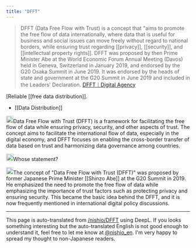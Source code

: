 ```yaml
---
title: "DFFT"
---
```


> DFFT (Data Free Flow with Trust) is a concept that "aims to promote the free flow of data internationally, where data that is useful for business and social issues can move freely without regard to national borders, while ensuring trust regarding [[privacy]], [[security]], and [[intellectual property rights]]. DFFT was proposed by then Prime Minister Abe at the World Economic Forum Annual Meeting (Davos) held in Geneva, Switzerland in January 2019, and endorsed by the G20 Osaka Summit in June 2019. It was endorsed by the heads of state and government at the G20 Summit in June 2019 and included in the Leaders' Declaration.
[DFFT｜Digital Agency](https://www.digital.go.jp/policies/dfft)

[Reliable [[free data distribution]].
- [[Data Distribution]]

<img src='https://scrapbox.io/api/pages/nishio-en/gpt/icon' alt='gpt.icon' height="19.5"/>Data Free Flow with Trust (DFFT) is a framework for facilitating the free flow of data while ensuring privacy, security, and other aspects of trust. The concept aims to facilitate the international flow of data, especially in the digital economy, and DFFT focuses on enabling the cross-border transfer of data based on trust and harmonizing data governance among countries.

<img src='https://scrapbox.io/api/pages/nishio-en/nishio/icon' alt='nishio.icon' height="19.5"/>Whose statement?

<img src='https://scrapbox.io/api/pages/nishio-en/gpt/icon' alt='gpt.icon' height="19.5"/>The concept of "Data Free Flow with Trust (DFFT)" was proposed by former Japanese Prime Minister [[Shinzo Abe]] at the G20 Summit in 2019. He emphasized the need to promote the free flow of data while emphasizing the importance of trust factors such as protecting privacy and ensuring security. This became the basic idea behind the DFFT, and it is now frequently mentioned in international digital policy discussions.

---
This page is auto-translated from [/nishio/DFFT](https://scrapbox.io/nishio/DFFT) using DeepL. If you looks something interesting but the auto-translated English is not good enough to understand it, feel free to let me know at [@nishio_en](https://twitter.com/nishio_en). I'm very happy to spread my thought to non-Japanese readers.